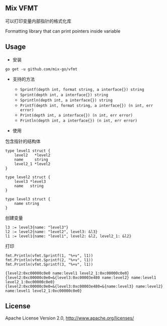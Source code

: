 ## Mix VFMT

可以打印变量内部指针的格式化库

Formatting library that can print pointers inside variable

## Usage

- 安装

```
go get -u github.com/mix-go/vfmt
```

- 支持的方法

  - `Sprintf(depth int, format string, a interface{}) string` 
  - `Sprint(depth int, a interface{}) string` 
  - `Sprintln(depth int, a interface{}) string` 
  - `Printf(depth int, format string, a interface{}) (n int, err error)` 
  - `Print(depth int, a interface{}) (n int, err error)` 
  - `Println(depth int, a interface{}) (n int, err error)` 

- 使用

包含指针的结构体

```
type level1 struct {
    level2   *level2
    name     string
    level2_1 *level2
}

type level2 struct {
    level3 *level3
    name   string
}

type level3 struct {
    name string
}
```

创建变量

```
l3 := level3{name: "level3"}
l2 := level2{name: "level2", level3: &l3}
l1 := level1{name: "level1", level2: &l2, level2_1: &l2}
```

打印

```
fmt.Println(vfmt.Sprintf(1, "%+v", l1))
fmt.Println(vfmt.Sprintf(2, "%+v", l1))
fmt.Println(vfmt.Sprintf(3, "%+v", l1))
```

```
{level2:0xc00000c0e0 name:level1 level2_1:0xc00000c0e0}
{level2:0xc00000c0e0=&{level3:0xc00003e480 name:level2} name:level1 level2_1:0xc00000c0e0}
{level2:0xc00000c0e0=&{level3:0xc00003e480=&{name:level3} name:level2} name:level1 level2_1:0xc00000c0e0}
```

## License

Apache License Version 2.0, http://www.apache.org/licenses/
